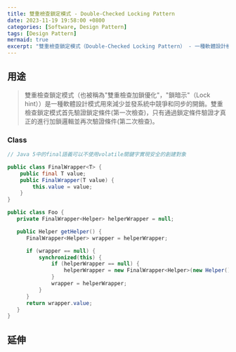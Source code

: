 ```yaml
---
title: 雙重檢查鎖定模式 - Double-Checked Locking Pattern
date: 2023-11-19 19:58:00 +0800
categories: [Software, Design Pattern]
tags: [Design Pattern]     
mermaid: true
excerpt: "雙重檢查鎖定模式（Double-Checked Locking Pattern） - 一種軟體設計模式用來減少並發系統中競爭和同步的開銷"
---
```



## 用途

> 雙重檢查鎖定模式（也被稱為"雙重檢查加鎖優化"，"鎖暗示"（Lock hint））是一種軟體設計模式用來減少並發系統中競爭和同步的開銷。雙重檢查鎖定模式首先驗證鎖定條件(第一次檢查)，只有通過鎖定條件驗證才真正的進行加鎖邏輯並再次驗證條件(第二次檢查)。

### Class

```java
// Java 5中的final語義可以不使用volatile關鍵字實現安全的創建對象

public class FinalWrapper<T> {
    public final T value;
    public FinalWrapper(T value) {
        this.value = value;
    }
}

public class Foo {
   private FinalWrapper<Helper> helperWrapper = null;

   public Helper getHelper() {
      FinalWrapper<Helper> wrapper = helperWrapper;

      if (wrapper == null) {
          synchronized(this) {
              if (helperWrapper == null) {
                  helperWrapper = new FinalWrapper<Helper>(new Helper());
              }
              wrapper = helperWrapper;
          }
      }
      return wrapper.value;
   }
}
```

## 延伸
